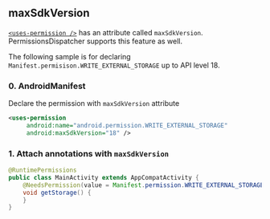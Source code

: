 ## maxSdkVersion

[`<uses-permission />`](https://developer.android.com/guide/topics/manifest/uses-permission-element.html) has an attribute called `maxSdkVersion`. PermissionsDispatcher supports this feature as well.

The following sample is for declaring `Manifest.permisison.WRITE_EXTERNAL_STORAGE` up to API level 18.

### 0. AndroidManifest

Declare the permission with `maxSdkVersion` attribute

```xml
<uses-permission
     android:name="android.permission.WRITE_EXTERNAL_STORAGE"
     android:maxSdkVersion="18" />
```

### 1. Attach annotations with `maxSdkVersion`

```java
@RuntimePermissions
public class MainActivity extends AppCompatActivity {
    @NeedsPermission(value = Manifest.permission.WRITE_EXTERNAL_STORAGE, maxSdkVersion = 18)
    void getStorage() {
    }
}
```
